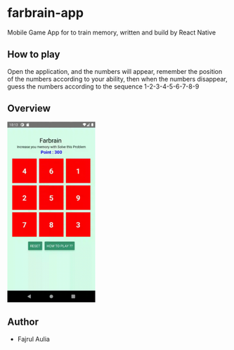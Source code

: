 # farbrain-app
Mobile Game App for to train memory, written and build by React Native


## How to play
Open the application, and the numbers will appear, 
remember the position of the numbers according to your ability, 
then when the numbers disappear, guess the numbers according to the sequence 1-2-3-4-5-6-7-8-9

## Overview

<img src="https://raw.githubusercontent.com/fajrulaulia/farbrain-app/master/screenshots/app.gif?token=AGBYV222UDFQHWR6M7ZZ67C7RG522" width="200" />

## Author
- Fajrul Aulia
